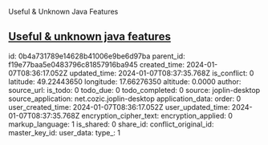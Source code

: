  Useful & Unknown Java Features

## [Useful & unknown java features](https://piotrminkowski.com/2022/01/05/useful-unknown-java-features/)


id: 0b4a731789e14628b41006e9be6d97ba
parent_id: f19e77baa5e0483796c81857916ba945
created_time: 2024-01-07T08:36:17.052Z
updated_time: 2024-01-07T08:37:35.768Z
is_conflict: 0
latitude: 49.22443650
longitude: 17.66276350
altitude: 0.0000
author: 
source_url: 
is_todo: 0
todo_due: 0
todo_completed: 0
source: joplin-desktop
source_application: net.cozic.joplin-desktop
application_data: 
order: 0
user_created_time: 2024-01-07T08:36:17.052Z
user_updated_time: 2024-01-07T08:37:35.768Z
encryption_cipher_text: 
encryption_applied: 0
markup_language: 1
is_shared: 0
share_id: 
conflict_original_id: 
master_key_id: 
user_data: 
type_: 1